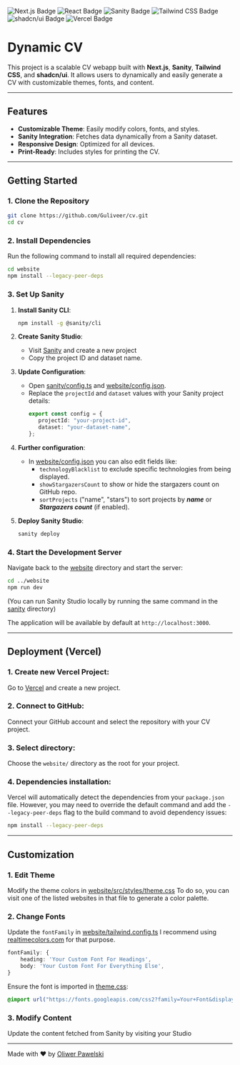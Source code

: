 ![Next.js Badge](https://img.shields.io/badge/Next.js-000?logo=nextdotjs&logoColor=fff&style=for-the-badge)
![React Badge](https://img.shields.io/badge/React-61DAFB?logo=react&logoColor=000&style=for-the-badge)
![Sanity Badge](https://img.shields.io/badge/Sanity-F03E2F?logo=sanity&logoColor=fff&style=for-the-badge)
![Tailwind CSS Badge](https://img.shields.io/badge/Tailwind%20CSS-06B6D4?logo=tailwindcss&logoColor=fff&style=for-the-badge)
![shadcn/ui Badge](https://img.shields.io/badge/shadcn%2Fui-000?logo=shadcnui&logoColor=fff&style=for-the-badge)
![Vercel Badge](https://img.shields.io/badge/Vercel-000?logo=vercel&logoColor=fff&style=for-the-badge)

# Dynamic CV

This project is a scalable CV webapp built with **Next.js**, **Sanity**, **Tailwind CSS**, and **shadcn/ui**.
It allows users to dynamically and easily generate a CV with customizable themes, fonts, and content.

---

## Features

- **Customizable Theme**: Easily modify colors, fonts, and styles.
- **Sanity Integration**: Fetches data dynamically from a Sanity dataset.
- **Responsive Design**: Optimized for all devices.
- **Print-Ready**: Includes styles for printing the CV.

---

## Getting Started

### 1. Clone the Repository

```bash
git clone https://github.com/Guliveer/cv.git
cd cv
```

### 2. Install Dependencies

Run the following command to install all required dependencies:

```bash
cd website
npm install --legacy-peer-deps
```

### 3. Set Up Sanity

1. **Install Sanity CLI**:

   ```bash
   npm install -g @sanity/cli
   ```

2. **Create Sanity Studio**:

   - Visit [Sanity](https://www.sanity.io/) and create a new project
   - Copy the project ID and dataset name.

3. **Update Configuration**:
   - Open [sanity/config.ts](./sanity/config.ts) and [website/config.json](./website/config.json).
   - Replace the `projectId` and `dataset` values with your Sanity project details:
     ```typescript
     export const config = {
     	projectId: "your-project-id",
     	dataset: "your-dataset-name",
     };
     ```
4. **Further configuration**:

   - In [website/config.json](./website/config.json) you can also edit fields like:
     - `technologyBlacklist` to exclude specific technologies from being displayed.
     - `showStargazersCount` to show or hide the stargazers count on GitHub repo.
     - `sortProjects` ("name", "stars") to sort projects by **_name_** or **_Stargazers count_** (if enabled).

5. **Deploy Sanity Studio**:
   ```bash
   sanity deploy
   ```

### 4. Start the Development Server

Navigate back to the [website](./website) directory and start the server:

```bash
cd ../website
npm run dev
```

(You can run Sanity Studio locally by running the same command in the [sanity](./sanity) directory)

The application will be available by default at `http://localhost:3000`.

---

## Deployment (Vercel)

### 1. **Create new Vercel Project**:

Go to [Vercel](https://vercel.com/) and create a new project.

### 2. **Connect to GitHub**:

Connect your GitHub account and select the repository with your CV project.

### 3. **Select directory**:

Choose the `website/` directory as the root for your project.

### 4. **Dependencies installation**:

Vercel will automatically detect the dependencies from your `package.json` file.
However, you may need to override the default command
and add the `--legacy-peer-deps` flag to the build command to avoid dependency issues:

```bash
npm install --legacy-peer-deps
```

---

## Customization

### 1. **Edit Theme**

Modify the theme colors in [website/src/styles/theme.css](./website/src/styles/theme.css)
To do so, you can visit one of the listed websites in that file to generate a color palette.

### 2. **Change Fonts**

Update the `fontFamily` in [website/tailwind.config.ts](./website/tailwind.config.ts)
I recommend using [realtimecolors.com](https://real-time-colors.com/) for that purpose.

```typescript
fontFamily: {
    heading: 'Your Custom Font For Headings',
    body: 'Your Custom Font For Everything Else',
}
```

Ensure the font is imported in [theme.css](./website/src/styles/theme.css):

```css
@import url("https://fonts.googleapis.com/css2?family=Your+Font&display=swap");
```

### 3. **Modify Content**

Update the content fetched from Sanity by visiting your Studio

---

Made with ❤️ by [Oliwer Pawelski](https://github.com/Guliveer)
